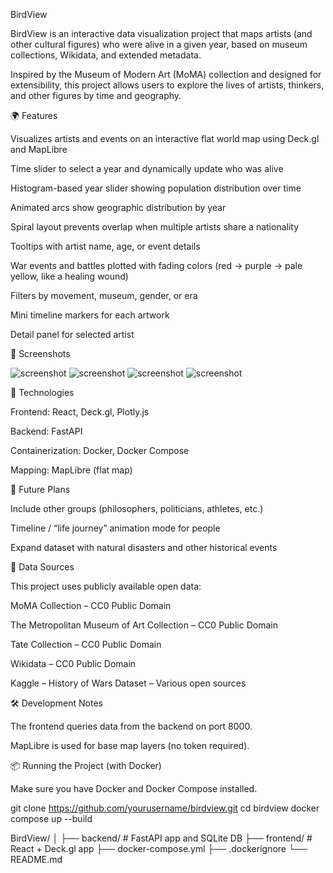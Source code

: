 BirdView

BirdView is an interactive data visualization project that maps artists (and other cultural figures) who were alive in a given year, based on museum collections, Wikidata, and extended metadata.

Inspired by the Museum of Modern Art (MoMA) collection and designed for extensibility, this project allows users to explore the lives of artists, thinkers, and other figures by time and geography.

🌍 Features

Visualizes artists and events on an interactive flat world map using Deck.gl and MapLibre

Time slider to select a year and dynamically update who was alive

Histogram-based year slider showing population distribution over time

Animated arcs show geographic distribution by year

Spiral layout prevents overlap when multiple artists share a nationality

Tooltips with artist name, age, or event details

War events and battles plotted with fading colors (red → purple → pale yellow, like a healing wound)

Filters by movement, museum, gender, or era

Mini timeline markers for each artwork

Detail panel for selected artist

📸 Screenshots

![screenshot](BW_Screenshot000.png)
![screenshot](BW_Screenshot001.png) 
![screenshot](BW_Screenshot002.png) 
![screenshot](BW_Screenshot003.png) 






🚀 Technologies

Frontend: React, Deck.gl, Plotly.js

Backend: FastAPI

Containerization: Docker, Docker Compose

Mapping: MapLibre (flat map)

🧭 Future Plans

Include other groups (philosophers, politicians, athletes, etc.)

Timeline / “life journey” animation mode for people

Expand dataset with natural disasters and other historical events

🧠 Data Sources

This project uses publicly available open data:

MoMA Collection
 – CC0 Public Domain

The Metropolitan Museum of Art Collection
 – CC0 Public Domain

Tate Collection
 – CC0 Public Domain

Wikidata
 – CC0 Public Domain

Kaggle – History of Wars Dataset
 – Various open sources

🛠 Development Notes

The frontend queries data from the backend on port 8000.

MapLibre is used for base map layers (no token required).

📦 Running the Project (with Docker)

Make sure you have Docker and Docker Compose installed.

git clone https://github.com/yourusername/birdview.git
cd birdview
docker compose up --build

BirdView/
│
├── backend/           # FastAPI app and SQLite DB
├── frontend/          # React + Deck.gl app
├── docker-compose.yml
├── .dockerignore
└── README.md
